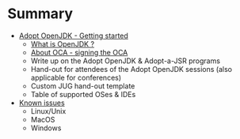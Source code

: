 # Summary

* [Adopt OpenJDK - Getting started](adopt_openjdk_-_getting_started.md)
   * [What is OpenJDK ?](what_is_openjdk.md)
   * [About OCA - signing the OCA](about_oca_-_signing_the_oca.md)
   * Write up on the Adopt OpenJDK & Adopt-a-JSR programs
   * Hand-out for attendees of the Adopt OpenJDK sessions (also applicable for conferences)
   * Custom JUG hand-out template
   * Table of supported OSes & IDEs
* [Known issues](known_issues.md)
   * Linux/Unix
   * MacOS
   * Windows

